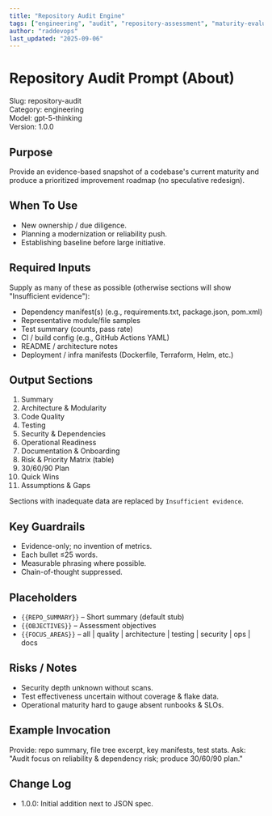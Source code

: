 ```yaml
---
title: "Repository Audit Engine"
tags: ["engineering", "audit", "repository-assessment", "maturity-evaluation"]
author: "raddevops"
last_updated: "2025-09-06"
---
```


# Repository Audit Prompt (About)

Slug: repository-audit  
Category: engineering  
Model: gpt-5-thinking  
Version: 1.0.0

## Purpose
Provide an evidence-based snapshot of a codebase's current maturity and produce a prioritized improvement roadmap (no speculative redesign).

## When To Use
- New ownership / due diligence.
- Planning a modernization or reliability push.
- Establishing baseline before large initiative.

## Required Inputs
Supply as many of these as possible (otherwise sections will show "Insufficient evidence"):
- Dependency manifest(s) (e.g., requirements.txt, package.json, pom.xml)
- Representative module/file samples
- Test summary (counts, pass rate)
- CI / build config (e.g., GitHub Actions YAML)
- README / architecture notes
- Deployment / infra manifests (Dockerfile, Terraform, Helm, etc.)

## Output Sections
1. Summary  
2. Architecture & Modularity  
3. Code Quality  
4. Testing  
5. Security & Dependencies  
6. Operational Readiness  
7. Documentation & Onboarding  
8. Risk & Priority Matrix (table)  
9. 30/60/90 Plan  
10. Quick Wins  
11. Assumptions & Gaps

Sections with inadequate data are replaced by `Insufficient evidence`.

## Key Guardrails
- Evidence-only; no invention of metrics.
- Each bullet ≤25 words.
- Measurable phrasing where possible.
- Chain-of-thought suppressed.

## Placeholders
- `{{REPO_SUMMARY}}` – Short summary (default stub)
- `{{OBJECTIVES}}` – Assessment objectives
- `{{FOCUS_AREAS}}` – all | quality | architecture | testing | security | ops | docs

## Risks / Notes
- Security depth unknown without scans.
- Test effectiveness uncertain without coverage & flake data.
- Operational maturity hard to gauge absent runbooks & SLOs.

## Example Invocation
Provide: repo summary, file tree excerpt, key manifests, test stats. Ask: "Audit focus on reliability & dependency risk; produce 30/60/90 plan."

## Change Log
- 1.0.0: Initial addition next to JSON spec.
